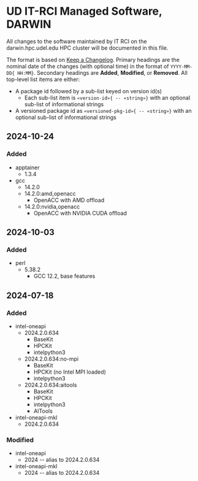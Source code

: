 # UD IT-RCI Managed Software, DARWIN

All changes to the software maintained by IT RCI on the darwin.hpc.udel.edu HPC cluster will be documented in this file.

The format is based on [Keep a Changelog](https://keepachangelog.com/en/1.1.0/).  Primary headings are the nominal date of the changes (with optional time) in the format of `YYYY-MM-DD{ HH:MM}`.  Secondary headings are **Added**, **Modified**, or **Removed**.  All top-level list items are either:

- A package id followed by a sub-list keyed on version id(s)
    - Each sub-list item is `«version-id»{ -- «string»}` with an optional sub-list of informational strings
- A versioned package id as `«versioned-pkg-id»{ -- «string»}` with an optional sub-list of informational strings

## 2024-10-24

### Added
- apptainer
    - 1.3.4
- gcc
    - 14.2.0
    - 14.2.0:amd,openacc
        - OpenACC with AMD offload
    - 14.2.0:nvidia,openacc
        - OpenACC with NVIDIA CUDA offload

## 2024-10-03

### Added
- perl
    - 5.38.2
        - GCC 12.2, base features

## 2024-07-18

### Added
- intel-oneapi
    - 2024.2.0.634
        - BaseKit
        - HPCKit
        - intelpython3
    - 2024.2.0.634:no-mpi
        - BaseKit
        - HPCKit (no Intel MPI loaded)
        - intelpython3
    - 2024.2.0.634:aitools
        - BaseKit
        - HPCKit
        - intelpython3
        - AITools
- intel-oneapi-mkl
    - 2024.2.0.634

### Modified
- intel-oneapi
    - 2024 -- alias to 2024.2.0.634
- intel-oneapi-mkl
    - 2024 -- alias to 2024.2.0.634
